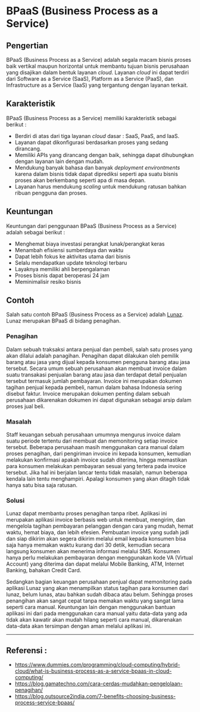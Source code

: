 # BPaaS (Business Process as a Service)

## Pengertian
BPaaS (Business Process as a Service) adalah segala macam bisnis proses baik vertikal maupun horizontal untuk membantu tujuan bisnis perusahaan yang disajikan dalam bentuk layanan *cloud*. Layanan *cloud* ini dapat terdiri dari Software as a Service (SaaS), Platform as a Service (PaaS), dan Infrastructure as a Service (IaaS) yang tergantung dengan layanan terkait.

## Karakteristik
BPaaS (Business Process as a Service) memiliki karakteristik sebagai berikut :
 * Berdiri di atas dari tiga layanan *cloud* dasar : SaaS, PaaS, and IaaS.
 * Layanan dapat dikonfigurasi berdasarkan proses yang sedang dirancang.
 * Memiliki APIs yang dirancang dengan baik, sehingga dapat dihubungkan dengan layanan lain dengan mudah.
 * Mendukung banyak bahasa dan banyak *deployment environtments* karena dalam bisnis tidak dapat diprediksi seperti apa suatu bisnis proses akan berkembang seperti apa di masa depan.
 * Layanan harus mendukung *scaling* untuk mendukung ratusan bahkan ribuan pengguna dan proses.

## Keuntungan
Keuntungan dari penggunaan BPaaS (Business Process as a Service) adalah sebagai berikut :
 * Menghemat biaya investasi perangkat lunak/perangkat keras
 * Menambah efisiensi sumberdaya dan waktu
 * Dapat lebih fokus ke aktivitas utama dari bisnis
 * Selalu mendapatkan update teknologi terbaru
 * Layaknya memiliki ahli berpengalaman
 * Proses bisnis dapat beroperasi 24 jam
 * Meminimalisir resiko bisnis

## Contoh
Salah satu contoh BPaaS (Business Process as a Service) adalah [Lunaz](https://www.lunaz.id/). Lunaz merupakan BPaaS di bidang penagihan. 

### **Penagihan**
Dalam sebuah traksaksi antara penjual dan pembeli, salah satu proses yang akan dilalui adalah panagihan. Penagihan dapat dilakukan oleh pemilik barang atau jasa yang dijual kepada konsumen pengguna barang atau jasa tersebut. Secara umum sebuah perusahaan akan membuat invoice dalam suatu transakasi penjualan barang atau jasa dan terdapat detail penjualan tersebut termasuk jumlah pembayaran. Invoice ini merupakan dokumen tagihan penjual kepada pembeli, namun dalam bahasa Indonesia sering disebut faktur. Invoice merupakan dokumen penting dalam sebuah perusahaan dikarenakan dokumen ini dapat digunakan sebagai arsip dalam proses jual beli.

### **Masalah**
Staff keuangan sebuah perusahaan umumnya mengurus invoice dalam suatu periode tertentu dari membuat dan memonitoring setiap invoice tersebut. Beberapa perusahaan masih menggunakan cara manual dalam proses penagihan, dari pengiriman invoice ini kepada konsumen, kemudian melakukan konfirmasi apakah invoice sudah diterima, hingga memastikan para konsumen melakukan pembayaran sesuai yang tertera pada invoice tersebut. Jika hal ini berjalan lancar tentu tidak masalah, namun beberapa kendala lain tentu menghampiri. Apalagi konsumen yang akan ditagih tidak hanya satu bisa saja ratusan.
 
### **Solusi**
Lunaz dapat membantu proses penagihan tanpa ribet. Aplikasi ini merupakan aplikasi invoice berbasis web untuk membuat, mengirim, dan mengelola tagihan pembayaran pelanggan dengan cara yang mudah, hemat waktu, hemat biaya, dan lebih efesien. Pembuatan invoice yang sudah jadi dan siap dikirim akan segera dikirim melalui email kepada konsumen bisa saja hanya memakan waktu kurang dari 30 detik, kemudian secara langsung konsumen akan menerima informasi melalui SMS. Konsumen hanya perlu melakukan pembayaran dengan menggunakan kode VA (Virtual Account) yang diterima dan dapat melalui Mobile Banking, ATM, Internet Banking, bahakan Credit Card.

Sedangkan bagian keuangan perusahaan penjual dapat memonitoring pada aplikasi Lunaz yang akan menampilkan status tagihan para konsumen dari lunaz, belum lunas, atau bahkan sudah dibaca atau belum. Sehingga proses penangihan akan sangat cepat tanpa memakan waktu yang sangat lama seperti cara manual. Keuntungan lain dengan menggunakan bantuan aplikasi ini dari pada menggunakan cara manual yaitu data-data yang ada tidak akan kawatir akan mudah hilang seperti cara manual, dikarenakan data-data akan tersimpan dengan aman melalui aplikasi ini.

---
## Referensi :
 * https://www.dummies.com/programming/cloud-computing/hybrid-cloud/what-is-business-process-as-a-service-bpaas-in-cloud-computing/
 * https://blog.gamatechno.com/cara-cerdas-mudahkan-pengelolaan-penagihan/
 * https://blog.outsource2india.com/7-benefits-choosing-business-process-service-bpaas/